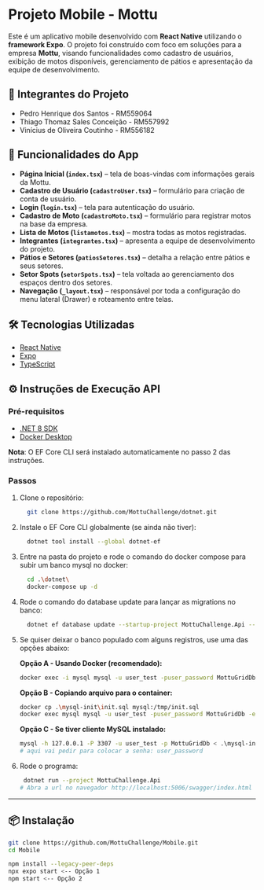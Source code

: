 # Projeto Mobile - Mottu

Este é um aplicativo mobile desenvolvido com **React Native** utilizando o **framework Expo**. O projeto foi construído com foco em soluções para a empresa **Mottu**, visando funcionalidades como cadastro de usuários, exibição de motos disponíveis, gerenciamento de pátios e apresentação da equipe de desenvolvimento.

## 👥 Integrantes do Projeto

- Pedro Henrique dos Santos - RM559064
- Thiago Thomaz Sales Conceição - RM557992
- Vinícius de Oliveira Coutinho - RM556182

## 📱 Funcionalidades do App

- **Página Inicial (`index.tsx`)** – tela de boas-vindas com informações gerais da Mottu.  
- **Cadastro de Usuário (`cadastroUser.tsx`)** – formulário para criação de conta de usuário.  
- **Login (`login.tsx`)** – tela para autenticação do usuário.  
- **Cadastro de Moto (`cadastroMoto.tsx`)** – formulário para registrar motos na base da empresa.  
- **Lista de Motos (`listamotos.tsx`)** – mostra todas as motos registradas.  
- **Integrantes (`integrantes.tsx`)** – apresenta a equipe de desenvolvimento do projeto.  
- **Pátios e Setores (`patiosSetores.tsx`)** – detalha a relação entre pátios e seus setores.  
- **Setor Spots (`setorSpots.tsx`)** – tela voltada ao gerenciamento dos espaços dentro dos setores.  
- **Navegação (`_layout.tsx`)** – responsável por toda a configuração do menu lateral (Drawer) e roteamento entre telas.


## 🛠️ Tecnologias Utilizadas

- [React Native](https://reactnative.dev/)
- [Expo](https://expo.dev/)
- [TypeScript](https://www.typescriptlang.org/)

## ⚙️ Instruções de Execução API

### Pré-requisitos
- [.NET 8 SDK](https://dotnet.microsoft.com/en-us/download/dotnet/8.0)
- [Docker Desktop](https://www.docker.com/products/docker-desktop/)

**Nota**: O EF Core CLI será instalado automaticamente no passo 2 das instruções.

### Passos
1. Clone o repositório:
   ```bash
     git clone https://github.com/MottuChallenge/dotnet.git
   ```
2. Instale o EF Core CLI globalmente (se ainda não tiver):
   ```bash
     dotnet tool install --global dotnet-ef
   ```
3. Entre na pasta do projeto e rode o comando do docker compose para subir um banco mysql no docker:
   ```bash
     cd .\dotnet\
     docker-compose up -d
   ```
4. Rode o comando do database update para lançar as migrations no banco:
   ```bash
     dotnet ef database update --startup-project MottuChallenge.Api --project MottuChallenge.Infrastructure
   ```
4. Se quiser deixar o banco populado com alguns registros, use uma das opções abaixo:

   **Opção A - Usando Docker (recomendado):**
   ```bash
   docker exec -i mysql mysql -u user_test -puser_password MottuGridDb < .\mysql-init\init.sql
   ```

   **Opção B - Copiando arquivo para o container:**
   ```bash
   docker cp .\mysql-init\init.sql mysql:/tmp/init.sql
   docker exec mysql mysql -u user_test -puser_password MottuGridDb -e "source /tmp/init.sql"
   ```

   **Opção C - Se tiver cliente MySQL instalado:**
   ```bash
   mysql -h 127.0.0.1 -P 3307 -u user_test -p MottuGridDb < .\mysql-init\init.sql
   # aqui vai pedir para colocar a senha: user_password
   ```
5. Rode o programa:
   ```bash
    dotnet run --project MottuChallenge.Api
   # Abra a url no navegador http://localhost:5006/swagger/index.html
   ``` 

---

## 📦 Instalação

```bash
git clone https://github.com/MottuChallenge/Mobile.git
cd Mobile

npm install --legacy-peer-deps
npx expo start <-- Opção 1
npm start <-- Opção 2
